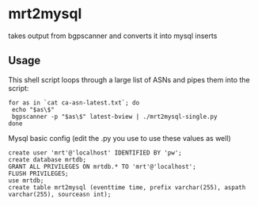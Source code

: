 # mrt2mysql
takes output from bgpscanner and converts it into mysql inserts

## Usage

This shell script loops through a large list of ASNs and pipes them into the script:

```
for as in `cat ca-asn-latest.txt`; do
 echo "$as\$"
 bgpscanner -p "$as\$" latest-bview | ./mrt2mysql-single.py
done
```

Mysql basic config (edit the .py you use to use these values as well)

```mysql
create user 'mrt'@'localhost' IDENTIFIED BY 'pw';
create database mrtdb;
GRANT ALL PRIVILEGES ON mrtdb.* TO 'mrt'@'localhost';
FLUSH PRIVILEGES;
use mrtdb;
create table mrt2mysql (eventtime time, prefix varchar(255), aspath varchar(255), sourceasn int);
```


